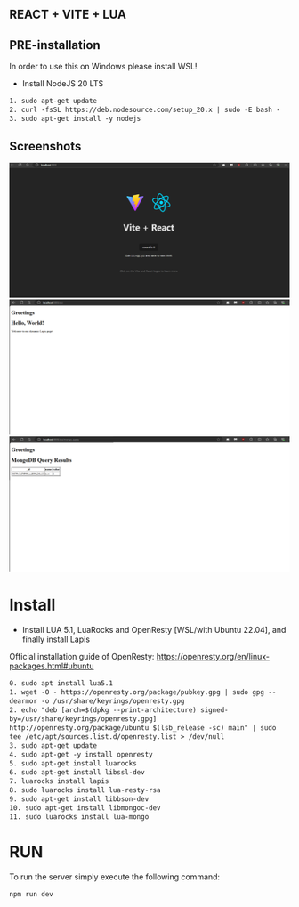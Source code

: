 ## REACT + VITE + LUA

## PRE-installation

In order to use this on Windows please install WSL!



* Install NodeJS 20 LTS
```
1. sudo apt-get update
2. curl -fsSL https://deb.nodesource.com/setup_20.x | sudo -E bash -
3. sudo apt-get install -y nodejs

```

## Screenshots

![](screenshots/5.png)
![](screenshots/6.png)
![](screenshots/7.png)


# Install

* Install LUA 5.1, LuaRocks and OpenResty [WSL/with Ubuntu 22.04], and finally install Lapis

Official installation guide of OpenResty: 
https://openresty.org/en/linux-packages.html#ubuntu


```
0. sudo apt install lua5.1
1. wget -O - https://openresty.org/package/pubkey.gpg | sudo gpg --dearmor -o /usr/share/keyrings/openresty.gpg
2. echo "deb [arch=$(dpkg --print-architecture) signed-by=/usr/share/keyrings/openresty.gpg] http://openresty.org/package/ubuntu $(lsb_release -sc) main" | sudo tee /etc/apt/sources.list.d/openresty.list > /dev/null
3. sudo apt-get update
4. sudo apt-get -y install openresty
5. sudo apt-get install luarocks
6. sudo apt-get install libssl-dev
7. luarocks install lapis
8. sudo luarocks install lua-resty-rsa
9. sudo apt-get install libbson-dev
10. sudo apt-get install libmongoc-dev
11. sudo luarocks install lua-mongo
```

# RUN
To run the server simply execute the following command:
```
npm run dev
```

